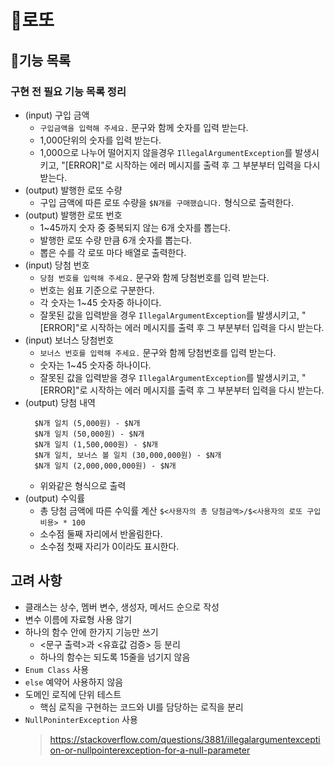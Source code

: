 # 🎉로또

## 📜기능 목록

### 구현 전 필요 기능 목록 정리

- (input) 구입 금액
  - `구입금액을 입력해 주세요.` 문구와 함께 숫자를 입력 받는다.
  - 1,000단위의 숫자를 입력 받는다.
  - 1,000으로 나누어 떨어지지 않을경우 `IllegalArgumentException`를 발생시키고, "[ERROR]"로 시작하는 에러 메시지를 출력 후 그 부분부터 입력을 다시 받는다.
- (output) 발행한 로또 수량
  - 구입 금액에 따른 로또 수량을 `$N개를 구매했습니다.` 형식으로 출력한다.
- (output) 발행한 로또 번호
  - 1~45까지 숫자 중 중복되지 않는 6개 숫자를 뽑는다.
  - 발행한 로또 수량 만큼 6개 숫자를 뽑는다.
  - 뽑은 수를 각 로또 마다 배열로 출력한다.
- (input) 당첨 번호
  - `당첨 번호를 입력해 주세요.` 문구와 함께 당첨번호를 입력 받는다.
  - 번호는 쉼표 기준으로 구분한다.
  - 각 숫자는 1~45 숫자중 하나이다.
  - 잘못된 값을 입력받을 경우 `IllegalArgumentException`를 발생시키고, "[ERROR]"로 시작하는 에러 메시지를 출력 후 그 부분부터 입력을 다시 받는다.
- (input) 보너스 당첨번호
  - `보너스 번호를 입력해 주세요.` 문구와 함께 당첨번호를 입력 받는다.
  - 숫자는 1~45 숫자중 하나이다.
  - 잘못된 값을 입력받을 경우 `IllegalArgumentException`를 발생시키고, "[ERROR]"로 시작하는 에러 메시지를 출력 후 그 부분부터 입력을 다시 받는다.
- (output) 당첨 내역
  ```
    $N개 일치 (5,000원) - $N개
    $N개 일치 (50,000원) - $N개
    $N개 일치 (1,500,000원) - $N개
    $N개 일치, 보너스 볼 일치 (30,000,000원) - $N개
    $N개 일치 (2,000,000,000원) - $N개
  ```
  - 위와같은 형식으로 출력
- (output) 수익률
  - 총 당첨 금액에 따른 수익률 계산 `$<사용자의 총 당첨금액>/$<사용자의 로또 구입비용> * 100`
  - 소수점 둘째 자리에서 반올림한다.
  - 소수점 첫째 자리가 0이라도 표시한다.

## 고려 사항

- 클래스는 상수, 멤버 변수, 생성자, 메서드 순으로 작성
- 변수 이름에 자료형 사용 않기
- 하나의 함수 안에 한가지 기능만 쓰기
  - <문구 출력>과 <유효값 검증> 등 분리
  - 하나의 함수는 되도록 15줄을 넘기지 않음
- `Enum Class` 사용
- `else` 예약어 사용하지 않음
- 도메인 로직에 단위 테스트
  - 핵심 로직을 구현하는 코드와 UI를 담당하는 로직을 분리
- `NullPoninterException` 사용
  > https://stackoverflow.com/questions/3881/illegalargumentexception-or-nullpointerexception-for-a-null-parameter
